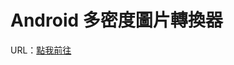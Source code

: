 # Android 多密度圖片轉換器

URL：<a href="https://androidpngresizer-aypjce62pbkevuxjumv6vs.streamlit.app/">點我前往</a>
